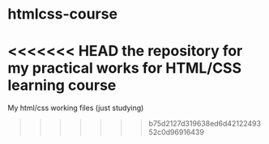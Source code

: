 # htmlcss-course
<<<<<<< HEAD
the repository for my practical works for HTML/CSS learning course
=======
My html/css working files (just studying)
>>>>>>> b75d2127d319638ed6d4212249352c0d96916439
